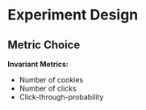# Experiment Design

## **Metric Choice**

**Invariant Metrics:**
* Number of cookies
* Number of clicks
* Click-through-probability
